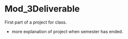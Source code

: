# Mod_3Deliverable
First part of a project for class. 
- more explanation of project when semester has ended. 
